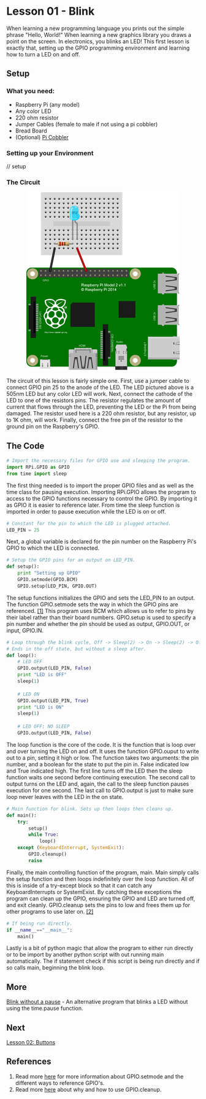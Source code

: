 # Lesson 01 - Blink

When learning a new programming language you prints out the simple phrase 
"Hello, World!" When learning a new graphics library you draws a point on the 
screen. In electronics, you blinks an LED! This first lesson is exactly that, 
setting up the GPIO programming environment and learning how to turn a LED on 
and off.

## Setup

### What you need:

* Raspberry Pi (any model)
* Any color LED
* 220 ohm resistor
* Jumper Cables (female to male if not using a pi cobbler)
* Bread Board
* (Optional) [Pi Cobbler](https://goo.gl/LhVmEg)


### Setting up your Environment

// setup

### The Circuit
<center>
	<img src = "../illustrations/Lesson01_Blink.png" title="Circuit Diagram"/>
</center>
<br>
The circuit of this lesson is fairly simple one. First, use a jumper cable to
connect GPIO pin 25 to the anode of the LED. The LED pictured above is a 505nm 
LED but any color LED will work. Next, connect the cathode of the LED to one of 
the resistors pins. The resistor regulates the amount of current that flows 
through the LED, preventing the LED or the Pi from being damaged. The resistor 
used here is a 220 ohm resistor, but any resistor, up to 1K ohm, will work. 
Finally, connect the free pin of the resistor to the ground pin on the 
Raspberry's GPIO.

## The Code

```python
# Import the necessary files for GPIO use and sleeping the program.
import RPi.GPIO as GPIO
from time import sleep
```

The first thing needed is to import the proper GPIO files and as well as the 
time class for pausing execution. Importing RPi.GPIO allows the program to 
access to the GPIO functions necessary to control the GPIO. By importing it as 
GPIO it is easier to reference later. From time the sleep function is imported 
in order to pause execution while the LED is on or off.

```python
# Constant for the pin to which the LED is plugged attached.
LED_PIN = 25
```

Next, a global variable is declared for the pin number on the Raspberry Pi's 
GPIO to which the LED is connected.

```python
# Setup the GPIO pins for an output on LED_PIN.
def setup():
	print "Setting up GPIO"
	GPIO.setmode(GPIO.BCM)
	GPIO.setup(LED_PIN, GPIO.OUT)
```

The setup functions initializes the GPIO and sets the LED_PIN to an output. 
The function GPIO.setmode sets the way in which the GPIO pins are referenced.
[[1]](#references) This program uses BCM which allows us to refer to pins by 
their label rather than their board numbers. GPIO.setup is used to specify a pin
number and whether the pin should be used as output, GPIO.OUT, or input, 
GPIO.IN.

```python
# Loop through the blink cycle, Off -> Sleep(2) -> On -> Sleep(2) -> Off.
# Ends in the off state, but without a sleep after.
def loop():
	# LED OFF
	GPIO.output(LED_PIN, False)
	print "LED is OFF"
	sleep(1)
	
	# LED ON
	GPIO.output(LED_PIN, True)
	print "LED is ON"
	sleep(1)
	
	# LED OFF; NO SLEEP
	GPIO.output(LED_PIN, False)
```

The loop function is the core of the code. It is the function that is loop over 
and over turning the LED on and off. It uses the function GPIO.ouput to write 
out to a pin, setting it high or low. The function takes two arguments: the
pin number, and a boolean for the state to put the pin in. False indicated low 
and True indicated high. The first line turns off the LED then the sleep 
function waits one second before continuing execution. The second call to output
turns on the LED and, again, the call to the sleep function pauses execution for 
one second. The last call to GPIO.output is just to make sure loop never leaves 
with the LED in the on state.

```python
# Main function for blink. Sets up then loops then cleans up.
def main():
	try:
		setup()
		while True:
			loop()
	except (KeyboardInterrupt, SystemExit):
		GPIO.cleanup()
		raise
```

Finally, the main controlling function of the program, main. Main simply calls 
the setup function and then loops indefinitely over the loop function. All of 
this is inside of a try-except block so that it can catch any KeyboardInterrupts
or SystemExist. By catching these exceptions the program can clean up the GPIO, 
ensuring the GPIO and LED are turned off, and exit cleanly. GPIO.cleanup sets 
the pins to low and frees them up for other programs to use later on.
[[2]](#references) 

```python
# If being run directly.
if __name__=="__main__":
	main()
```

Lastly is a bit of python magic that allow the program to either run directly or
to be import by another python script with out running main automatically. The 
if statement check if this script is being run directly and if so calls main, 
beginning the blink loop.

## More

[Blink without a pause](./blink_without_pause.py) - An alternative program that 
blinks a LED without using the time.pause function.

## Next

[Lesson 02: Buttons](../02-Button/Lesson02.md)

## References

1. Read more [here](http://goo.gl/RpTCBO) for more information about 
GPIO.setmode and the different ways to reference GPIO's.
2. Read more [here](http://goo.gl/YZDurf) about why and how to use GPIO.cleanup.
